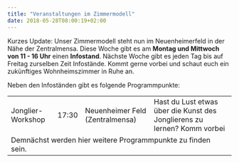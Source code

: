 ```yaml
---
title: "Veranstaltungen im Zimmermodell"
date: 2018-05-28T08:00:19+02:00
---
```


Kurzes Update: Unser Zimmermodell steht nun im Neuenheimerfeld in der
Nähe der Zentralmensa. Diese Woche gibt es am **Montag und Mittwoch
von 11 - 16 Uhr** einen **Infostand**. Nächste Woche gibt es jeden Tag bis
auf Freitag zurselben Zeit Infostände. Kommt gerne vorbei und
schaut euch ein zukünftiges Wohnheimszimmer in Ruhe an.

Neben den Infoständen gibt es folgende Programmpunkte:
<table>
  <tr>
    <td>Jonglier-Workshop</td><td>17:30</td><td>Neuenheimer Feld (Zentralmensa)</td><td>Hast du Lust etwas über die Kunst des Jonglierens zu lernen? Komm vorbei</td>
  </tr>
  <tr>
	<td colspan="4">Demnächst werden hier weitere Programmpunkte zu finden sein.</td>
  </tr>
</table>

